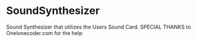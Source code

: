 # SoundSynthesizer
Sound Synthesizer that utilizes the Users Sound Card.
SPECIAL THANKS to Onelonecoder.com for the help
